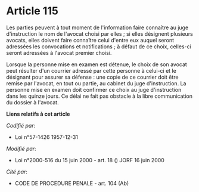 # Article 115

Les parties peuvent à tout moment de l'information faire connaître au juge d'instruction le nom de l'avocat choisi par
elles ; si elles désignent plusieurs avocats, elles doivent faire connaître celui d'entre eux auquel seront adressées les
convocations et notifications ; à défaut de ce choix, celles-ci seront adressées à l'avocat premier choisi.

Lorsque la personne mise en examen est détenue, le choix de son avocat peut résulter d'un courrier adressé par cette personne
à celui-ci et le désignant pour assurer sa défense : une copie de ce courrier doit être remise par l'avocat, en tout ou
partie, au cabinet du juge d'instruction. La personne mise en examen doit confirmer ce choix au juge d'instruction dans les
quinze jours. Ce délai ne fait pas obstacle à la libre communication du dossier à l'avocat.

**Liens relatifs à cet article**

_Codifié par_:

  - Loi n°57-1426 1957-12-31

_Modifié par_:

  - Loi n°2000-516 du 15 juin 2000 - art. 18 () JORF 16 juin 2000

_Cité par_:

  - CODE DE PROCEDURE PENALE - art. 104 (Ab)
